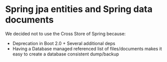 # Spring jpa entities and Spring data documents

We decided not to use the Cross Store of Spring because:

* Deprecation in Boot 2.0 + Several additional deps
* Having a Database managed referenced list of files/documents makes it easy to create a database
consistent dump/backup
